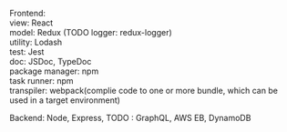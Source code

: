 

Frontend:  
    view: React  
    model: Redux (TODO logger: redux-logger)  
    utility: Lodash  
    test: Jest        
    doc: JSDoc, TypeDoc  
    package manager: npm  
    task runner: npm  
    transpiler: webpack(complie code to one or more bundle, which can be used in a target environment)  

Backend:
    Node, Express, 
    TODO : GraphQL, AWS EB, DynamoDB